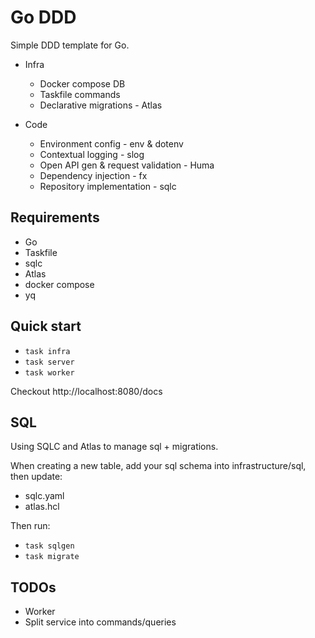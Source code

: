 # Go DDD

Simple DDD template for Go.

- Infra
  - Docker compose DB
  - Taskfile commands
  - Declarative migrations - Atlas

- Code
  - Environment config - env & dotenv
  - Contextual logging - slog
  - Open API gen & request validation - Huma
  - Dependency injection - fx
  - Repository implementation - sqlc

## Requirements

- Go
- Taskfile
- sqlc
- Atlas
- docker compose
- yq

## Quick start

- `task infra`
- `task server`
- `task worker`

Checkout http://localhost:8080/docs

## SQL

Using SQLC and Atlas to manage sql + migrations.

When creating a new table, add your sql schema into infrastructure/sql, then update:
- sqlc.yaml
- atlas.hcl

Then run:
- `task sqlgen`
- `task migrate`

## TODOs

- Worker
- Split service into commands/queries

